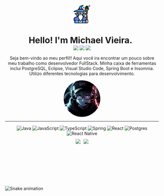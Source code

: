 <div style="display: flex; justify-content: center;">
    <img src="./img/mago.png" alt="Ícone do SkillSwap" width="60" height="60">
</div>

<h1 align="center" style="margin-right: 10px; border-bottom: none; margin-bottom: -10px;">Hello! I'm Michael Vieira.</h1>

<div  style="margin: 10px; text-align: center;">
 <a href="https://discord.gg/Jd6YYxM6R" target="_blank"><img src="https://img.shields.io/badge/Discord-7289DA?style=for-the-badge&logo=discord&logoColor=white" target="_blank"></a> 
  <a href = "mailto:Michael21rj@gmail.com"><img src="https://img.shields.io/badge/-Gmail-D14836?style=for-the-badge&logo=gmail&logoColor=white" target="_blank"></a>
  <a href="https://www.linkedin.com/in/michaelvieira021/" target="_blank"><img src="https://img.shields.io/badge/-LinkedIn-%230077B5?style=for-the-badge&logo=linkedin&logoColor=white" target="_blank"></a> 
</div>

<div align="center">
    <p>Seja bem-vindo ao meu perfil!! Aqui você ira encontrar um pouco sobre meu trabalho como desenvolvedor FullStack. Minha caixa de ferramentas inclui PostgreSQL, Eclipse, Visual Studio Code, Spring Boot e Insomnia. Utilizo diferentes tecnologias para desenvolvimento.</p>
</div>


<div style="display: flex; justify-content: center; border-radius: 100%">
    <img style="border-radius: 100%" src="./img/3.jpeg" alt="Ícone do SkillSwap" width="120" height="120">
</div>

<hr/>

<div align="center">
    <img src="https://img.shields.io/badge/java-%23ED8B00.svg?style=for-the-badge&logo=openjdk&logoColor=white" alt="Java"/>
    <img src="https://img.shields.io/badge/javascript-%23323330.svg?style=for-the-badge&logo=javascript&logoColor=%23F7DF1E" alt="JavaScript"/>
    <img src="https://img.shields.io/badge/typescript-%23007ACC.svg?style=for-the-badge&logo=typescript&logoColor=white" alt="TypeScript"/>
    <img src="https://img.shields.io/badge/spring-%236DB33F.svg?style=for-the-badge&logo=spring&logoColor=white" alt="Spring"/>
    <img src="https://img.shields.io/badge/react-%2320232a.svg?style=for-the-badge&logo=react&logoColor=%2361DAFB" alt="React">
    <img src="https://img.shields.io/badge/postgres-%23316192.svg?style=for-the-badge&logo=postgresql&logoColor=white" alt="Postgres"/>
    <img src="https://img.shields.io/badge/React Native-%2320232a.svg?style=for-the-badge&logo=react&logoColor=%2361DAFB" alt="React Native">
</div>


<div  style="margin-top: 10px; align-itens: center; display: flex; justify-content: center">
    <img height="140em" style="margin-right: 10px" src="https://github-readme-stats.vercel.app/api?username=MichaelVieira021&show_icons=true&theme=codeSTACKr&include_all_commits=true&count_private=true"/>
    <img  height="140em" src="https://github-readme-stats.vercel.app/api/top-langs/?username=MichaelVieira021&layout=compact&langs_count=7&theme=codeSTACKr"/>
</div>
  
   
![Snake animation](https://github.com/MichaelVieira021/MichaelVieira021/blob/output/github-contribution-grid-snake.svg)
